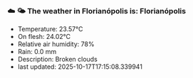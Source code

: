 ### ☁️ 🌤️  The weather in Florianópolis is: Florianópolis

- Temperature: 23.57°C
- On flesh: 24.02°C
- Relative air humidity: 78%
- Rain: 0.0 mm
- Description: Broken clouds
- last updated: 2025-10-17T17:15:08.339941
